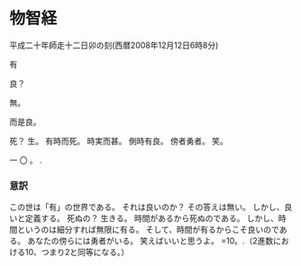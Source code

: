 # 物智経

平成二十年師走十二日卯の刻(西暦2008年12月12日6時8分)

有

良？

無。

而是良。

死？
生。
有時而死。
時実而甚。
側時有良。
傍者勇者。
笑。

一
〇
。
.

### 意訳

この世は「有」の世界である。
それは良いのか？
その答えは無い。
しかし、良いと定義する。
死ぬの？
生きる。
時間があるから死ぬのである。
しかし、時間というのは細分すれば無限に有る。
そして、時間が有るからこそ良いのである。
あなたの傍らには勇者がいる。
笑えばいいと思うよ。
=10。.（2進数における10、つまり2と同等になる。）
